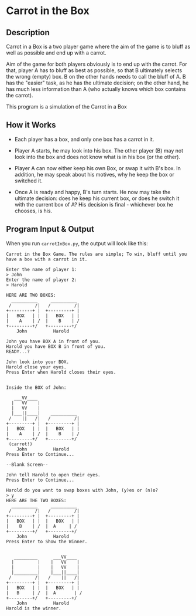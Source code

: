 # Carrot in the Box

## Description

Carrot in a Box is a two player game where the aim of the game is to bluff as well as possible and end up with a carrot.

Aim of the game for both players obviously is to end up with the carrot. For that, player A has to bluff as best as possible, so that B ultimately selects the wrong (empty) box. B on the other hands needs to call the bluff of A. B has the "easier" task, as he has the ultimate decision; on the other hand, he has much less information than A (who actually knows which box contains the carrot).

This program is a simulation of the Carrot in a Box

## How it Works

- Each player has a box, and only one box has a carrot in it. 

- Player A starts, he may look into his box. The other player (B) may not look into the box and does not know what is in his box (or the other).

- Player A can now either keep his own Box, or swap it with B's box. In addition, he may speak about his motives, why he keep the box or switched it.

- Once A is ready and happy, B's turn starts. He now may take the ultimate decision: does he keep his current box, or does he switch it with the current box of A? His decision is final - whichever box he chooses, is his.

## Program Input & Output

When you run `carrotInBox.py`, the output will look like this:

```
Carrot in the Box Game. The rules are simple; To win, bluff until you have a box with a carrot in it.
    
Enter the name of player 1:
> John
Enter the name of player 2:
> Harold

HERE ARE TWO BOXES:
  __________     __________
 /         /|   /         /|
+---------+ |  +---------+ |
|   BOX   | |  |   BOX   | |
|    A    | /  |    B    | /
+---------+/   +---------+/
    John          Harold  

John you have BOX A in front of you.
Harold you have BOX B in front of you.
READY...?

John look into your BOX.
Harold close your eyes.
Press Enter when Harold closes their eyes.


Inside the BOX of John:

   ___VV____
  |   VV    |
  |   VV    |
  |___||____|    __________
 /    ||   /|   /         /|
+---------+ |  +---------+ |
|   BOX   | |  |   BOX   | |
|    A    | /  |    B    | /
+---------+/   +---------+/
 (carrot!)
    John          Harold  
Press Enter to Continue...

--Blank Screen--

John tell Harold to open their eyes.
Press Enter to Continue...

Harold do you want to swap boxes with John, (y)es or (n)o?
> y
HERE ARE THE TWO BOXES:
  __________     __________
 /         /|   /         /|
+---------+ |  +---------+ |
|   BOX   | |  |   BOX   | |
|    B    | /  |  A     | /
+---------+/   +---------+/
    John          Harold  
Press Enter to Show the Winner.


   _________      ___VV____
  |         |    |   VV    |
  |         |    |   VV    |
  |_________|    |___||____|
 /         /|   /    ||   /|
+---------+ |  +---------+ |
|   BOX   | |  |   BOX   | |
|   B     | /  |  A       | /
+---------+/   +---------+/
    John          Harold  
Harold is the winner.
```